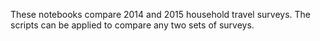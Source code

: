 These notebooks compare 2014 and 2015 household travel surveys.
The scripts can be applied to compare any two sets of surveys. 